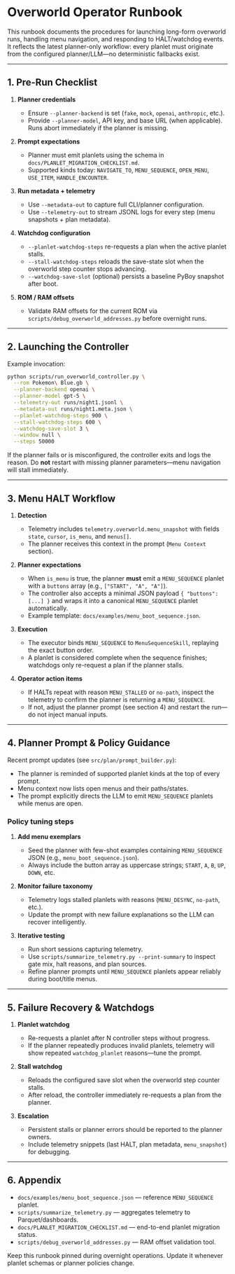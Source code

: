 # Overworld Operator Runbook

This runbook documents the procedures for launching long-form overworld runs, handling menu navigation, and responding to HALT/watchdog events. It reflects the latest planner-only workflow: every planlet must originate from the configured planner/LLM—no deterministic fallbacks exist.

---

## 1. Pre-Run Checklist

1. **Planner credentials**  
   - Ensure `--planner-backend` is set (`fake`, `mock`, `openai`, `anthropic`, etc.).  
   - Provide `--planner-model`, API key, and base URL (when applicable). Runs abort immediately if the planner is missing.

2. **Prompt expectations**  
   - Planner must emit planlets using the schema in `docs/PLANLET_MIGRATION_CHECKLIST.md`.  
   - Supported kinds today: `NAVIGATE_TO`, `MENU_SEQUENCE`, `OPEN_MENU`, `USE_ITEM`, `HANDLE_ENCOUNTER`.

3. **Run metadata + telemetry**  
   - Use `--metadata-out` to capture full CLI/planner configuration.  
   - Use `--telemetry-out` to stream JSONL logs for every step (menu snapshots + plan metadata).

4. **Watchdog configuration**  
   - `--planlet-watchdog-steps` re-requests a plan when the active planlet stalls.  
   - `--stall-watchdog-steps` reloads the save-state slot when the overworld step counter stops advancing.  
   - `--watchdog-save-slot` (optional) persists a baseline PyBoy snapshot after boot.

5. **ROM / RAM offsets**  
   - Validate RAM offsets for the current ROM via `scripts/debug_overworld_addresses.py` before overnight runs.

---

## 2. Launching the Controller

Example invocation:

```bash
python scripts/run_overworld_controller.py \
  --rom Pokemon\ Blue.gb \
  --planner-backend openai \
  --planner-model gpt-5 \
  --telemetry-out runs/night1.jsonl \
  --metadata-out runs/night1.meta.json \
  --planlet-watchdog-steps 900 \
  --stall-watchdog-steps 600 \
  --watchdog-save-slot 3 \
  --window null \
  --steps 50000
```

If the planner fails or is misconfigured, the controller exits and logs the reason. Do **not** restart with missing planner parameters—menu navigation will stall immediately.

---

## 3. Menu HALT Workflow

1. **Detection**  
   - Telemetry includes `telemetry.overworld.menu_snapshot` with fields `state`, `cursor`, `is_menu`, and `menus[]`.  
   - The planner receives this context in the prompt (`Menu Context` section).

2. **Planner expectations**  
   - When `is_menu` is true, the planner **must** emit a `MENU_SEQUENCE` planlet with a `buttons` array (e.g., `["START", "A", "A"]`).  
   - The controller also accepts a minimal JSON payload `{ "buttons": [...] }` and wraps it into a canonical `MENU_SEQUENCE` planlet automatically.  
   - Example template: `docs/examples/menu_boot_sequence.json`.

3. **Execution**  
   - The executor binds `MENU_SEQUENCE` to `MenuSequenceSkill`, replaying the exact button order.  
   - A planlet is considered complete when the sequence finishes; watchdogs only re-request a plan if the planner stalls.

4. **Operator action items**  
   - If HALTs repeat with reason `MENU_STALLED` or `no-path`, inspect the telemetry to confirm the planner is returning a `MENU_SEQUENCE`.  
   - If not, adjust the planner prompt (see section 4) and restart the run—do not inject manual inputs.

---

## 4. Planner Prompt & Policy Guidance

Recent prompt updates (see `src/plan/prompt_builder.py`):

- The planner is reminded of supported planlet kinds at the top of every prompt.
- Menu context now lists open menus and their paths/states.
- The prompt explicitly directs the LLM to emit `MENU_SEQUENCE` planlets while menus are open.

### Policy tuning steps

1. **Add menu exemplars**  
   - Seed the planner with few-shot examples containing `MENU_SEQUENCE` JSON (e.g., `menu_boot_sequence.json`).  
   - Always include the button array as uppercase strings; `START`, `A`, `B`, `UP`, `DOWN`, etc.

2. **Monitor failure taxonomy**  
   - Telemetry logs stalled planlets with reasons (`MENU_DESYNC`, `no-path`, etc.).  
   - Update the prompt with new failure explanations so the LLM can recover intelligently.

3. **Iterative testing**  
   - Run short sessions capturing telemetry.  
   - Use `scripts/summarize_telemetry.py --print-summary` to inspect gate mix, halt reasons, and plan sources.  
   - Refine planner prompts until `MENU_SEQUENCE` planlets appear reliably during boot/title menus.

---

## 5. Failure Recovery & Watchdogs

1. **Planlet watchdog**  
   - Re-requests a planlet after N controller steps without progress.  
   - If the planner repeatedly produces invalid planlets, telemetry will show repeated `watchdog_planlet` reasons—tune the prompt.

2. **Stall watchdog**  
   - Reloads the configured save slot when the overworld step counter stalls.  
   - After reload, the controller immediately re-requests a plan from the planner.

3. **Escalation**  
   - Persistent stalls or planner errors should be reported to the planner owners.  
   - Include telemetry snippets (last HALT, plan metadata, `menu_snapshot`) for debugging.

---

## 6. Appendix

- `docs/examples/menu_boot_sequence.json` — reference `MENU_SEQUENCE` planlet.  
- `scripts/summarize_telemetry.py` — aggregates telemetry to Parquet/dashboards.  
- `docs/PLANLET_MIGRATION_CHECKLIST.md` — end-to-end planlet migration status.  
- `scripts/debug_overworld_addresses.py` — RAM offset validation tool.

Keep this runbook pinned during overnight operations. Update it whenever planlet schemas or planner policies change.
